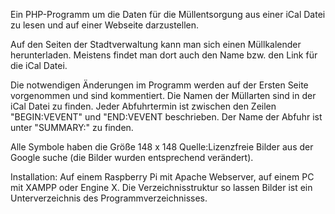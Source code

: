 Ein PHP-Programm um die Daten für die Müllentsorgung aus einer iCal Datei zu lesen und auf einer Webseite darzustellen.

Auf den Seiten der Stadtverwaltung kann man sich einen Müllkalender herunterladen. Meistens findet man dort auch den Name bzw. den Link
für die iCal Datei.

Die notwendigen Änderungen im Programm werden auf der Ersten Seite vorgenommen und sind kommentiert. Die Namen der Müllarten sind in der iCal Datei zu finden.
Jeder Abfuhrtermin ist zwischen den Zeilen "BEGIN:VEVENT" und "END:VEVENT beschrieben. Der Name der Abfuhr ist unter "SUMMARY:" zu finden.

Alle Symbole haben die Größe 148 x 148 
Quelle:Lizenzfreie Bilder aus der Google suche  (die Bilder wurden entsprechend verändert).

Installation:
Auf einem Raspberry Pi mit Apache Webserver, auf einem PC mit XAMPP oder Engine X.
Die Verzeichnisstruktur so lassen Bilder ist ein Unterverzeichnis des Programmverzeichnisses.
